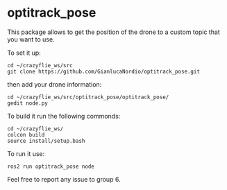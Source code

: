 # optitrack_pose
This package allows to get the position of the drone to a custom topic that you want to use. 

To set it up:
```
cd ~/crazyflie_ws/src
git clone https://github.com/GianlucaNordio/optitrack_pose.git
```

then add your drone information:
```
cd ~/crazyflie_ws/src/optitrack_pose/optitrack_pose/
gedit node.py
```

To build it run the following commonds:
```
cd ~/crazyflie_ws/
colcon build
source install/setup.bash
```
To run it use:
```
ros2 run optitrack_pose node
```

Feel free to report any issue to group 6.
